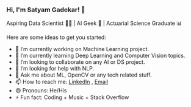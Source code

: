 ### Hi, I'm Satyam Gadekar! 👋
  Aspiring Data Scientist 👨‍💻 | AI Geek 🤖 | Actuarial Science Graduate 📊

Here are some ideas to get you started:

- 🔭 I’m currently working on Machine Learning project.
- 🌱 I’m currently learning Deep Learning and Computer Vision topics.
- 👯 I’m looking to collaborate on any AI or DS project.
- 🤔 I’m looking for help with NLP.
- 💬 Ask me about ML, OpenCV or any tech related stuff.
- 📫 How to reach me: [LinkedIn](https://www.linkedin.com/in/satyam-gadekar-930810158) , [Email](satyamgadekar77@gmail.com)
- 😄 Pronouns: He/His
- ⚡ Fun fact: Coding + Music + Stack Overflow
